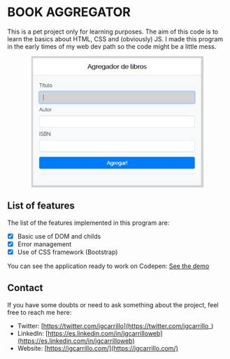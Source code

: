 # BOOK AGGREGATOR

This is a pet project only for learning purposes. The aim of this code is to learn the basics about HTML, CSS and (obviously) JS. I made this program in the early times of my web dev path so the code might be a little mess.

<!-- INSERT GITHUB IMG CODE -->
<p align="center" width="300">
    <img align="center" widht="460" height="300" src="https://github.com/jgcarrillo/book-aggregator/blob/main/css/img/demo.JPG" />
</p>

## List of features

The list of the features implemented in this program are:

- [x] Basic use of DOM and childs
- [x] Error management
- [x] Use of CSS framework (Bootstrap)

You can see the application ready to work on Codepen: [See the demo](https://codepen.io/jgcarrillo/pen/yLyGXeX)

## Contact

If you have some doubts or need to ask something about the project, feel free to reach me here:

- Twitter: [https://twitter.com/jgcarrillo](https://twitter.com/jgcarrillo_)
- LinkedIn: [https://es.linkedin.com/in/jgcarrilloweb](https://es.linkedin.com/in/jgcarrilloweb)
- Website: [https://jgcarrillo.com/](https://jgcarrillo.com/)
